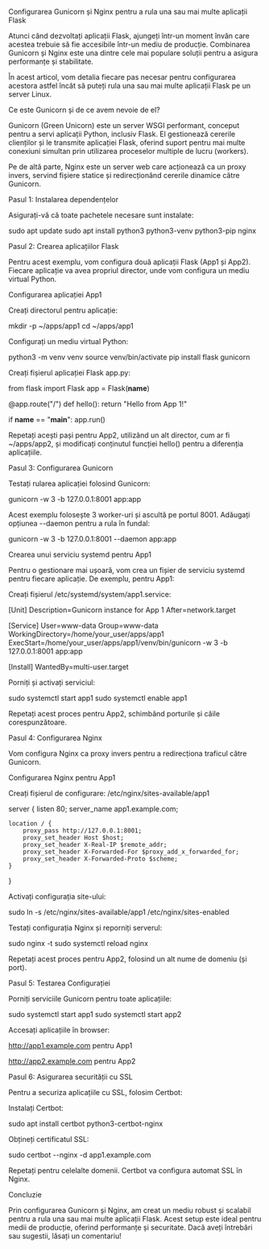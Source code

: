 Configurarea Gunicorn și Nginx pentru a rula una sau mai multe aplicații Flask

Atunci când dezvoltați aplicații Flask, ajungeți într-un moment învân care acestea trebuie să fie accesibile într-un mediu de producție. Combinarea Gunicorn și Nginx este una dintre cele mai populare soluții pentru a asigura performanțe și stabilitate.

În acest articol, vom detalia fiecare pas necesar pentru configurarea acestora astfel încât să puteți rula una sau mai multe aplicații Flask pe un server Linux.

Ce este Gunicorn și de ce avem nevoie de el?

Gunicorn (Green Unicorn) este un server WSGI performant, conceput pentru a servi aplicații Python, inclusiv Flask. El gestionează cererile clienților și le transmite aplicației Flask, oferind suport pentru mai multe conexiuni simultan prin utilizarea proceselor multiple de lucru (workers).

Pe de altă parte, Nginx este un server web care acționează ca un proxy invers, servind fișiere statice și redirecționând cererile dinamice către Gunicorn.

Pasul 1: Instalarea dependențelor

Asigurați-vă că toate pachetele necesare sunt instalate:

sudo apt update
sudo apt install python3 python3-venv python3-pip nginx

Pasul 2: Crearea aplicațiilor Flask

Pentru acest exemplu, vom configura două aplicații Flask (App1 și App2). Fiecare aplicație va avea propriul director, unde vom configura un mediu virtual Python.

Configurarea aplicației App1

Creați directorul pentru aplicație:

mkdir -p ~/apps/app1
cd ~/apps/app1

Configurați un mediu virtual Python:

python3 -m venv venv
source venv/bin/activate
pip install flask gunicorn

Creați fișierul aplicației Flask app.py:

from flask import Flask
app = Flask(__name__)

@app.route("/")
def hello():
    return "Hello from App 1!"

if __name__ == "__main__":
    app.run()

Repetați acești pași pentru App2, utilizând un alt director, cum ar fi ~/apps/app2, și modificați conținutul funcției hello() pentru a diferenția aplicațiile.

Pasul 3: Configurarea Gunicorn

Testați rularea aplicației folosind Gunicorn:

gunicorn -w 3 -b 127.0.0.1:8001 app:app

Acest exemplu folosește 3 worker-uri și ascultă pe portul 8001. Adăugați opțiunea --daemon pentru a rula în fundal:

gunicorn -w 3 -b 127.0.0.1:8001 --daemon app:app

Crearea unui serviciu systemd pentru App1

Pentru o gestionare mai ușoară, vom crea un fișier de serviciu systemd pentru fiecare aplicație. De exemplu, pentru App1:

Creați fișierul /etc/systemd/system/app1.service:

[Unit]
Description=Gunicorn instance for App 1
After=network.target

[Service]
User=www-data
Group=www-data
WorkingDirectory=/home/your_user/apps/app1
ExecStart=/home/your_user/apps/app1/venv/bin/gunicorn -w 3 -b 127.0.0.1:8001 app:app

[Install]
WantedBy=multi-user.target

Porniți și activați serviciul:

sudo systemctl start app1
sudo systemctl enable app1

Repetați acest proces pentru App2, schimbând porturile și căile corespunzătoare.

Pasul 4: Configurarea Nginx

Vom configura Nginx ca proxy invers pentru a redirecționa traficul către Gunicorn.

Configurarea Nginx pentru App1

Creați fișierul de configurare: /etc/nginx/sites-available/app1

server {
    listen 80;
    server_name app1.example.com;

    location / {
        proxy_pass http://127.0.0.1:8001;
        proxy_set_header Host $host;
        proxy_set_header X-Real-IP $remote_addr;
        proxy_set_header X-Forwarded-For $proxy_add_x_forwarded_for;
        proxy_set_header X-Forwarded-Proto $scheme;
    }
}

Activați configurația site-ului:

sudo ln -s /etc/nginx/sites-available/app1 /etc/nginx/sites-enabled

Testați configurația Nginx și reporniți serverul:

sudo nginx -t
sudo systemctl reload nginx

Repetați acest proces pentru App2, folosind un alt nume de domeniu (și port).

Pasul 5: Testarea Configurației

Porniți serviciile Gunicorn pentru toate aplicațiile:

sudo systemctl start app1
sudo systemctl start app2

Accesați aplicațiile în browser:

http://app1.example.com pentru App1

http://app2.example.com pentru App2

Pasul 6: Asigurarea securității cu SSL

Pentru a securiza aplicațiile cu SSL, folosim Certbot:

Instalați Certbot:

sudo apt install certbot python3-certbot-nginx

Obțineți certificatul SSL:

sudo certbot --nginx -d app1.example.com

Repetați pentru celelalte domenii. Certbot va configura automat SSL în Nginx.

Concluzie

Prin configurarea Gunicorn și Nginx, am creat un mediu robust și scalabil pentru a rula una sau mai multe aplicații Flask. Acest setup este ideal pentru medii de producție, oferind performanțe și securitate. Dacă aveți întrebări sau sugestii, lăsați un comentariu!
